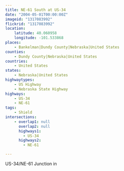 ```yaml
---
title: NE-61 South at US-34
date: "2004-05-01T00:00:00Z"
imageid: "1317083992"
flickrid: "1317083992"
location:
    latitude: 40.060958
    longitude: -101.533868
places:
    - Bankelman|Dundy County|Nebraska|United States
counties:
    - Dundy County|Nebraska|United States
countries:
    - United States
states:
    - Nebraska|United States
highwaytypes:
    - US Highway
    - Nebraska State Highway
highways:
    - US-34
    - NE-61
tags:
    - Shield
intersections:
    - overlap1: null
      overlap2: null
      highways1:
        - US-34
      highways2:
        - NE-61

---
```

US-34/NE-61 Junction in